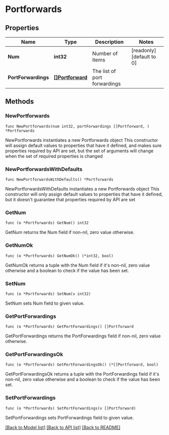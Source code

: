 # Portforwards

## Properties

Name | Type | Description | Notes
------------ | ------------- | ------------- | -------------
**Num** | **int32** | Number of items | [readonly] [default to 0]
**PortForwardings** | [**[]Portforward**](Portforward.md) | The list of port forwardings | 

## Methods

### NewPortforwards

`func NewPortforwards(num int32, portForwardings []Portforward, ) *Portforwards`

NewPortforwards instantiates a new Portforwards object
This constructor will assign default values to properties that have it defined,
and makes sure properties required by API are set, but the set of arguments
will change when the set of required properties is changed

### NewPortforwardsWithDefaults

`func NewPortforwardsWithDefaults() *Portforwards`

NewPortforwardsWithDefaults instantiates a new Portforwards object
This constructor will only assign default values to properties that have it defined,
but it doesn't guarantee that properties required by API are set

### GetNum

`func (o *Portforwards) GetNum() int32`

GetNum returns the Num field if non-nil, zero value otherwise.

### GetNumOk

`func (o *Portforwards) GetNumOk() (*int32, bool)`

GetNumOk returns a tuple with the Num field if it's non-nil, zero value otherwise
and a boolean to check if the value has been set.

### SetNum

`func (o *Portforwards) SetNum(v int32)`

SetNum sets Num field to given value.


### GetPortForwardings

`func (o *Portforwards) GetPortForwardings() []Portforward`

GetPortForwardings returns the PortForwardings field if non-nil, zero value otherwise.

### GetPortForwardingsOk

`func (o *Portforwards) GetPortForwardingsOk() (*[]Portforward, bool)`

GetPortForwardingsOk returns a tuple with the PortForwardings field if it's non-nil, zero value otherwise
and a boolean to check if the value has been set.

### SetPortForwardings

`func (o *Portforwards) SetPortForwardings(v []Portforward)`

SetPortForwardings sets PortForwardings field to given value.



[[Back to Model list]](../README.md#documentation-for-models) [[Back to API list]](../README.md#documentation-for-api-endpoints) [[Back to README]](../README.md)



